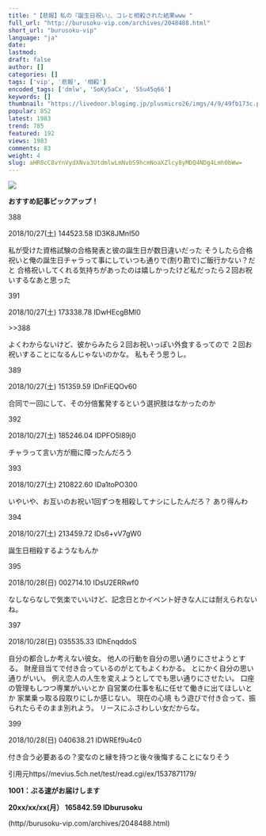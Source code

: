 ```yaml
---
title: "【悲報】私の『誕生日祝い』、コレと相殺された結果www "
full_url: "http://burusoku-vip.com/archives/2048488.html"
short_url: "burusoku-vip"
language: "ja"
date: 
lastmod: 
draft: false
author: []
categories: []
tags: ['vip', '悲報', '相殺']
encoded_tags: ['dmlw', '5oKy5aCx', '55u45q66']
keywords: []
thumbnail: "https://livedoor.blogimg.jp/plusmicro26/imgs/4/9/49fb173c.png"
popular: 852
latest: 1983
trend: 785
featured: 192
views: 1983
comments: 83
weight: 4
slug: aHR0cC8vYnVydXNva3UtdmlwLmNvbS9hcmNoaXZlcy8yMDQ4NDg4Lmh0bWw=
---
```


![](https://livedoor.blogimg.jp/plusmicro26/imgs/4/9/49fb173c.png)

<div><p><b>おすすめ記事ピックアップ！</b></p> <p class='g-ad1'> </p> <p class='g-ad2'> </p> <p></p> <p>388 <p> 2018/10/27(土) 144523.58 ID3K8JMnI50</p></p><p> 私が受けた資格試験の合格発表と彼の誕生日が数日違いだった そうしたら合格祝いと俺の誕生日チャラって事にしていつも通りで(割り勘で)ご飯行かない？だと 合格祝いしてくれる気持ちがあったのは嬉しかったけど私だったら２回お祝いするなあと思った </p> <p>391 <p> 2018/10/27(土) 173338.78 IDwHEcgBMl0</p></p><p> <p class='anchor'>>>388</p> よくわからないけど、彼からみたら２回お祝いっぽい外食するってので ２回お祝いすることになるんじゃないのかな。 私もそう思うし。 </p> <p>389 <p> 2018/10/27(土) 151359.59 IDnFiEQOv60</p></p><p> 合同で一回にして、その分倍奮発するという選択肢はなかったのか </p> <p>392 <p> 2018/10/27(土) 185246.04 IDPFO5l89j0</p></p><p> チャラって言い方が癇に障ったんだろう </p> <p>393 <p> 2018/10/27(土) 210822.60 IDa1toPO300</p></p><p> いやいや、お互いのお祝い1回ずつを相殺してナシにしたんだろ？ あり得んわ </p> <p>394 <p> 2018/10/27(土) 213459.72 IDs6+vV7gW0</p></p><p> 誕生日相殺するようなもんか </p> <p>395 <p> 2018/10/28(日) 002714.10 IDsU2ERRwf0</p></p><p> なしならなしで気楽でいいけど、記念日とかイベント好きな人には耐えられないね。 </p> <p>397 <p> 2018/10/28(日) 035535.33 IDhEnqddoS</p></p><p> 自分の都合しか考えない彼女。 他人の行動を自分の思い通りにさせようとする。 財産目当てで付き合っているのがとてもよくわかる。 とにかく自分の思い通りがいい。 例え恋人の人生を変えようとしてでも思い通りにさせたい。 口座の管理もしつつ専業がいいとか 自営業の仕事を私に任せて働きに出てほしいとか 家業乗っ取る段取りにしか感じない。 現在の心境 もう遊びで付き合って、振られたらそのまま別れよう。 リースにふさわしい女だからな。 </p> <p>399 <p> 2018/10/28(日) 040638.21 IDWREf9u4c0</p></p><p> 付き合う必要あるの？変なのと縁を持つと後々後悔することになりそう </p> <p>引用元https//mevius.5ch.net/test/read.cgi/ex/1537871179/</p> <p id='csw_block'></p> <p id='divSP1'> </p> <p><b>1001：ぶる速がお届けします <p> 20xx/xx/xx(月） 165842.59 IDburusoku</p></b></p> <p class='g-ad1'> </p> <p class='g-ad2'> </p> <p id='divSP'> </p> </div>

(http//burusoku-vip.com/archives/2048488.html)
